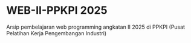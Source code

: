 # WEB-II-PPKPI 2025
Arsip pembelajaran web programming angkatan II 2025 di PPKPI (Pusat Pelatihan Kerja Pengembangan Industri)
